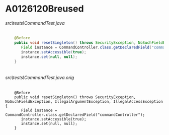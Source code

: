 # A0126120Breused
###### src\tests\CommandTest.java
``` java
	@Before
	public void resetSingleton() throws SecurityException, NoSuchFieldException, IllegalArgumentException, IllegalAccessException {
	   Field instance = CommandController.class.getDeclaredField("commandController");
	   instance.setAccessible(true);
	   instance.set(null, null);
	}
	
```
###### src\tests\CommandTest.java.orig
``` orig
	@Before
	public void resetSingleton() throws SecurityException, NoSuchFieldException, IllegalArgumentException, IllegalAccessException {
	   Field instance = CommandController.class.getDeclaredField("commandController");
	   instance.setAccessible(true);
	   instance.set(null, null);
	}
	
```
